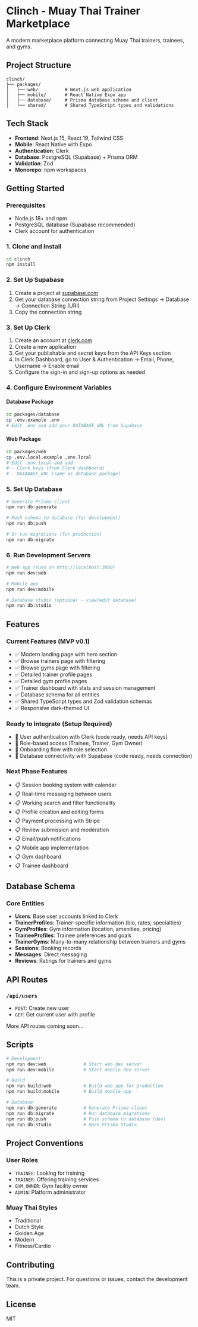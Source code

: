 # Clinch - Muay Thai Trainer Marketplace

A modern marketplace platform connecting Muay Thai trainers, trainees, and gyms.

## Project Structure

```
clinch/
├── packages/
│   ├── web/          # Next.js web application
│   ├── mobile/       # React Native Expo app
│   ├── database/     # Prisma database schema and client
│   └── shared/       # Shared TypeScript types and validations
```

## Tech Stack

- **Frontend**: Next.js 15, React 19, Tailwind CSS
- **Mobile**: React Native with Expo
- **Authentication**: Clerk
- **Database**: PostgreSQL (Supabase) + Prisma ORM
- **Validation**: Zod
- **Monorepo**: npm workspaces

## Getting Started

### Prerequisites

- Node.js 18+ and npm
- PostgreSQL database (Supabase recommended)
- Clerk account for authentication

### 1. Clone and Install

```bash
cd clinch
npm install
```

### 2. Set Up Supabase

1. Create a project at [supabase.com](https://supabase.com)
2. Get your database connection string from Project Settings → Database → Connection String (URI)
3. Copy the connection string

### 3. Set Up Clerk

1. Create an account at [clerk.com](https://clerk.com)
2. Create a new application
3. Get your publishable and secret keys from the API Keys section
4. In Clerk Dashboard, go to User & Authentication → Email, Phone, Username → Enable email
5. Configure the sign-in and sign-up options as needed

### 4. Configure Environment Variables

#### Database Package
```bash
cd packages/database
cp .env.example .env
# Edit .env and add your DATABASE_URL from Supabase
```

#### Web Package
```bash
cd packages/web
cp .env.local.example .env.local
# Edit .env.local and add:
# - Clerk keys (from Clerk dashboard)
# - DATABASE_URL (same as database package)
```

### 5. Set Up Database

```bash
# Generate Prisma client
npm run db:generate

# Push schema to database (for development)
npm run db:push

# Or run migrations (for production)
npm run db:migrate
```

### 6. Run Development Servers

```bash
# Web app (runs on http://localhost:3000)
npm run dev:web

# Mobile app
npm run dev:mobile

# Database studio (optional - view/edit database)
npm run db:studio
```

## Features

### Current Features (MVP v0.1)
- ✅ Modern landing page with hero section
- ✅ Browse trainers page with filtering
- ✅ Browse gyms page with filtering
- ✅ Detailed trainer profile pages
- ✅ Detailed gym profile pages
- ✅ Trainer dashboard with stats and session management
- ✅ Database schema for all entities
- ✅ Shared TypeScript types and Zod validation schemas
- ✅ Responsive dark-themed UI

### Ready to Integrate (Setup Required)
- 🔧 User authentication with Clerk (code ready, needs API keys)
- 🔧 Role-based access (Trainee, Trainer, Gym Owner)
- 🔧 Onboarding flow with role selection
- 🔧 Database connectivity with Supabase (code ready, needs connection)

### Next Phase Features
- 📋 Session booking system with calendar
- 📋 Real-time messaging between users
- 📋 Working search and filter functionality
- 📋 Profile creation and editing forms
- 📋 Payment processing with Stripe
- 📋 Review submission and moderation
- 📋 Email/push notifications
- 📋 Mobile app implementation
- 📋 Gym dashboard
- 📋 Trainee dashboard

## Database Schema

### Core Entities
- **Users**: Base user accounts linked to Clerk
- **TrainerProfiles**: Trainer-specific information (bio, rates, specialties)
- **GymProfiles**: Gym information (location, amenities, pricing)
- **TraineeProfiles**: Trainee preferences and goals
- **TrainerGyms**: Many-to-many relationship between trainers and gyms
- **Sessions**: Booking records
- **Messages**: Direct messaging
- **Reviews**: Ratings for trainers and gyms

## API Routes

### `/api/users`
- `POST`: Create new user
- `GET`: Get current user with profile

More API routes coming soon...

## Scripts

```bash
# Development
npm run dev:web              # Start web dev server
npm run dev:mobile           # Start mobile dev server

# Build
npm run build:web            # Build web app for production
npm run build:mobile         # Build mobile app

# Database
npm run db:generate          # Generate Prisma client
npm run db:migrate           # Run database migrations
npm run db:push              # Push schema to database (dev)
npm run db:studio            # Open Prisma Studio
```

## Project Conventions

### User Roles
- `TRAINEE`: Looking for training
- `TRAINER`: Offering training services
- `GYM_OWNER`: Gym facility owner
- `ADMIN`: Platform administrator

### Muay Thai Styles
- Traditional
- Dutch Style
- Golden Age
- Modern
- Fitness/Cardio

## Contributing

This is a private project. For questions or issues, contact the development team.

## License

MIT

